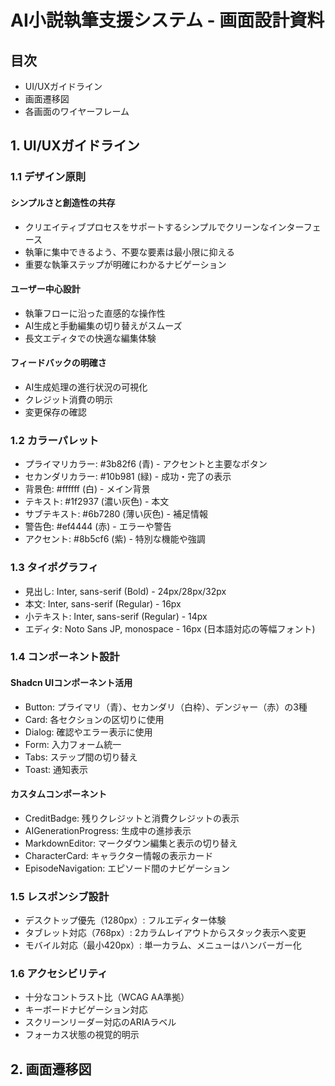# AI小説執筆支援システム - 画面設計資料

## 目次

- UI/UXガイドライン
- 画面遷移図
- 各画面のワイヤーフレーム

## 1. UI/UXガイドライン

### 1.1 デザイン原則

#### シンプルさと創造性の共存
- クリエイティブプロセスをサポートするシンプルでクリーンなインターフェース
- 執筆に集中できるよう、不要な要素は最小限に抑える
- 重要な執筆ステップが明確にわかるナビゲーション

#### ユーザー中心設計
- 執筆フローに沿った直感的な操作性
- AI生成と手動編集の切り替えがスムーズ
- 長文エディタでの快適な編集体験

#### フィードバックの明確さ
- AI生成処理の進行状況の可視化
- クレジット消費の明示
- 変更保存の確認

### 1.2 カラーパレット

- プライマリカラー: #3b82f6 (青) - アクセントと主要なボタン
- セカンダリカラー: #10b981 (緑) - 成功・完了の表示
- 背景色: #ffffff (白) - メイン背景
- テキスト: #1f2937 (濃い灰色) - 本文
- サブテキスト: #6b7280 (薄い灰色) - 補足情報
- 警告色: #ef4444 (赤) - エラーや警告
- アクセント: #8b5cf6 (紫) - 特別な機能や強調

### 1.3 タイポグラフィ

- 見出し: Inter, sans-serif (Bold) - 24px/28px/32px
- 本文: Inter, sans-serif (Regular) - 16px
- 小テキスト: Inter, sans-serif (Regular) - 14px
- エディタ: Noto Sans JP, monospace - 16px (日本語対応の等幅フォント)

### 1.4 コンポーネント設計

#### Shadcn UIコンポーネント活用
- Button: プライマリ（青）、セカンダリ（白枠）、デンジャー（赤）の3種
- Card: 各セクションの区切りに使用
- Dialog: 確認やエラー表示に使用
- Form: 入力フォーム統一
- Tabs: ステップ間の切り替え
- Toast: 通知表示

#### カスタムコンポーネント
- CreditBadge: 残りクレジットと消費クレジットの表示
- AIGenerationProgress: 生成中の進捗表示
- MarkdownEditor: マークダウン編集と表示の切り替え
- CharacterCard: キャラクター情報の表示カード
- EpisodeNavigation: エピソード間のナビゲーション

### 1.5 レスポンシブ設計

- デスクトップ優先（1280px）: フルエディター体験
- タブレット対応（768px）: 2カラムレイアウトからスタック表示へ変更
- モバイル対応（最小420px）: 単一カラム、メニューはハンバーガー化

### 1.6 アクセシビリティ

- 十分なコントラスト比（WCAG AA準拠）
- キーボードナビゲーション対応
- スクリーンリーダー対応のARIAラベル
- フォーカス状態の視覚的明示

## 2. 画面遷移図
